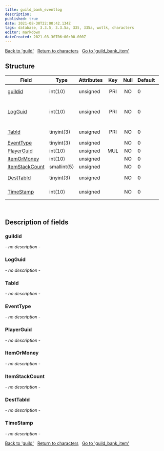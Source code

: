 ```yaml
---
title: guild_bank_eventlog
description: 
published: true
date: 2021-08-30T22:00:42.134Z
tags: database, 3.3.5, 3.3.5a, 335, 335a, wotlk, characters
editor: markdown
dateCreated: 2021-08-30T06:00:00.000Z
---
```


<a href="https://dev.trinitycore.info/en/database/335/characters/guild" class="mt-5 v-btn v-btn--depressed v-btn--flat v-btn--outlined theme--light v-size--default darkblue--text text--lighten-3"><span class="v-btn__content"><i aria-hidden="true" class="v-icon notranslate v-icon--left mdi mdi-arrow-left theme--light"></i><span>Back to 'guild'</span></span></a>&nbsp;&nbsp;&nbsp;<a href="https://dev.trinitycore.info/en/database/335/characters/home" class="mt-5 v-btn v-btn--depressed v-btn--flat v-btn--outlined theme--light v-size--default darkblue--text text--lighten-3"><span class="v-btn__content"><i aria-hidden="true" class="v-icon notranslate v-icon--left mdi mdi-home-outline theme--light"></i><span>Return to characters</span></span></a>&nbsp;&nbsp;&nbsp;<a href="https://dev.trinitycore.info/en/database/335/characters/guild_bank_item" class="mt-5 v-btn v-btn--depressed v-btn--flat v-btn--outlined theme--light v-size--default darkblue--text text--lighten-3"><span class="v-btn__content"><span>Go to 'guild_bank_item'</span><i aria-hidden="true" class="v-icon notranslate v-icon--right mdi mdi-arrow-right theme--light"></i></span></a>

## Structure

| Field | Type | Attributes | Key | Null | Default | Extra | Comment |
| --- | --- | --- | :---: | :---: | --- | --- | --- |
| [guildid](#guildid) | int(10) | unsigned | PRI | NO | 0 |  | Guild Identificator |
| [LogGuid](#logguid) | int(10) | unsigned | PRI | NO | 0 |  | Log record identificator - auxiliary column |
| [TabId](#tabid) | tinyint(3) | unsigned | PRI | NO | 0 |  | Guild bank TabId |
| [EventType](#eventtype) | tinyint(3) | unsigned |  | NO | 0 |  | Event type |
| [PlayerGuid](#playerguid) | int(10) | unsigned | MUL | NO | 0 |  |  |
| [ItemOrMoney](#itemormoney) | int(10) | unsigned |  | NO | 0 |  |  |
| [ItemStackCount](#itemstackcount) | smallint(5) | unsigned |  | NO | 0 |  |  |
| [DestTabId](#desttabid) | tinyint(3) | unsigned |  | NO | 0 |  | Destination Tab Id |
| [TimeStamp](#timestamp) | int(10) | unsigned |  | NO | 0 |  | Event UNIX time |
&nbsp;
## Description of fields

### guildid
*- no description -*
&nbsp;

### LogGuid
*- no description -*
&nbsp;

### TabId
*- no description -*
&nbsp;

### EventType
*- no description -*
&nbsp;

### PlayerGuid
*- no description -*
&nbsp;

### ItemOrMoney
*- no description -*
&nbsp;

### ItemStackCount
*- no description -*
&nbsp;

### DestTabId
*- no description -*
&nbsp;

### TimeStamp
*- no description -*
&nbsp;

<a href="https://dev.trinitycore.info/en/database/335/characters/guild" class="mt-5 v-btn v-btn--depressed v-btn--flat v-btn--outlined theme--light v-size--default darkblue--text text--lighten-3"><span class="v-btn__content"><i aria-hidden="true" class="v-icon notranslate v-icon--left mdi mdi-arrow-left theme--light"></i><span>Back to 'guild'</span></span></a>&nbsp;&nbsp;&nbsp;<a href="https://dev.trinitycore.info/en/database/335/characters/home" class="mt-5 v-btn v-btn--depressed v-btn--flat v-btn--outlined theme--light v-size--default darkblue--text text--lighten-3"><span class="v-btn__content"><i aria-hidden="true" class="v-icon notranslate v-icon--left mdi mdi-home-outline theme--light"></i><span>Return to characters</span></span></a>&nbsp;&nbsp;&nbsp;<a href="https://dev.trinitycore.info/en/database/335/characters/guild_bank_item" class="mt-5 v-btn v-btn--depressed v-btn--flat v-btn--outlined theme--light v-size--default darkblue--text text--lighten-3"><span class="v-btn__content"><span>Go to 'guild_bank_item'</span><i aria-hidden="true" class="v-icon notranslate v-icon--right mdi mdi-arrow-right theme--light"></i></span></a>

